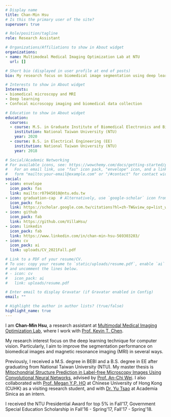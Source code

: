 ```yaml
---
# Display name
title: Chan-Min Hsu
# Is this the primary user of the site?
superuser: true

# Role/position/tagline
role: Research Assistant

# Organizations/Affiliations to show in About widget
organizations:
- name: Multimodeal Medical Imaging Optimization Lab at NTU
  url: []

# Short bio (displayed in user profile at end of posts)
bio: My research focus on biomedical image segmentation using deep learning techniques. 

# Interests to show in About widget
Interests:
- biomedical microscopy and MRI
- Deep learning
- Confocal microscopy imaging and biomedical data collection

# Education to show in About widget
education:
  courses:
  - course: M.S. in Graduate Institute of Biomedical Electronics and Bioinformatics (BEBI)
    institution: National Taiwan University (NTU)
    year: 2020
  - course: B.S. in Electrical Engineering (EE)
    institution: National Taiwan University (NTU)
    year: 2018

# Social/Academic Networking
# For available icons, see: https://wowchemy.com/docs/getting-started/page-builder/#icons
#   For an email link, use "fas" icon pack, "envelope" icon, and a link in the
#   form "mailto:your-email@example.com" or "/#contact" for contact widget.
social:
- icon: envelope
  icon_pack: fas
  link: mailto:r07945010@ntu.edu.tw
- icon: graduation-cap  # Alternatively, use `google-scholar` icon from `ai` icon pack
  icon_pack: fas
  link: https://scholar.google.com.tw/citations?hl=zh-TW&view_op=list_works&gmla=AJsN-F4raC49ofe1U6Zh91j1gX56Vp1tn8pxLxULxw0GSKo61x99z3vKlox9S0grJbZVheFTv1_Ajvdcqvu4wtUQ3e1FujF41TLHC-dqylBENXyyK9bBYaQ&user=bUmZJW8AAAAJ
- icon: github
  icon_pack: fab
  link: https://github.com/VillaHsu/
- icon: linkedin
  icon_pack: fab
  link: https://www.linkedin.com/in/chan-min-hsu-569303203/
- icon: cv
  icon_pack: ai
  link: uploads/CV_2021Fall.pdf

# Link to a PDF of your resume/CV.
# To use: copy your resume to `static/uploads/resume.pdf`, enable `ai` icons in `params.toml`, 
# and uncomment the lines below.
# - icon: cv
#   icon_pack: ai
#   link: uploads/resume.pdf

# Enter email to display Gravatar (if Gravatar enabled in Config)
email: ""

# Highlight the author in author lists? (true/false)
highlight_name: true
---
```


I am **Chan-Min Hsu**, a research assistant at [Multimodal Medical Imaging Optimization Lab](https://sites.google.com/view/mmio-lab), where I work with [Prof. Kevin T. Chen](http://bme.ntu.edu.tw/english/introduction/faculty/faculty_KevinTChen.php).

My research interest focus on the deep learning technique for computer vision. Particularly, I aim to improve the segmentation performance on biomedical images and magnetic resonance imaging (MRI) in several ways.

Previously, I received a M.S. degree in BEBI and a B.S. degree in EE after graduating from National Taiwan University (NTU). My master thesis is [Mitochondrial Structure Prediction in Label-free Microscopy Images Using Convolutional Neural Networks](https://villahsu.github.io/Resume/Publication/MasterThesis_ChanMinHsu.pdf), advised by [Prof. An-Chi Wei](https://ntubmse.com/people/). I also collaborated with [Prof. Megan Y.P. HO](http://www.ee.cuhk.edu.hk/en-gb/people/academic-staff/professors/79-prof-yi-ping-ho) at Chinese University of Hong Kong (CUHK) as a visiting research student, and with [Dr. Yu Tsao](https://www.citi.sinica.edu.tw/pages/yu.tsao/) at Academia Sinica as an intern. 

I received the NTU Presidential Award for top 5% in Fall'17, Government Special Education Scholarship in Fall'16 - Spring'17, Fall'17 - Spring'18.